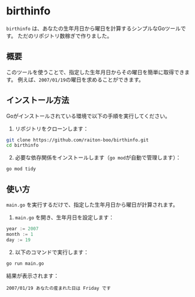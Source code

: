 # birthinfo

`birthinfo` は、あなたの生年月日から曜日を計算するシンプルなGoツールです。
ただのリポジトリ数稼ぎで作りました。

## 概要

このツールを使うことで、指定した生年月日からその曜日を簡単に取得できます。
例えば、`2007/01/19`の曜日を求めることができます。

## インストール方法

Goがインストールされている環境で以下の手順を実行してください。

1. リポジトリをクローンします：

```zsh
git clone https://github.com/raiton-boo/birthinfo.git
cd birthinfo
```

2. 必要な依存関係をインストールします（`go mod`が自動で管理します）：

```zsh
go mod tidy
```

## 使い方

`main.go` を実行するだけで、指定した生年月日から曜日が計算されます。

1. `main.go` を開き、生年月日を設定します：

```go
year := 2007
month := 1
day := 19
```

2. 以下のコマンドで実行します：

```zsh
go run main.go
```

結果が表示されます：

```
2007/01/19 あなたの産まれた日は Friday です
```

